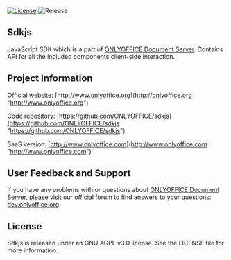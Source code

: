 
[![License](https://img.shields.io/badge/License-GNU%20AGPL%20V3-green.svg?style=flat)](http://www.gnu.org/licenses/agpl-3.0.ru.html) ![Release](https://img.shields.io/badge/Release-v4.1.0-blue.svg?style=flat)

## Sdkjs

JavaScript SDK which is a part of [ONLYOFFICE Document Server][2]. Contains API for all the included components client-side interaction.

## Project Information

Official website: [http://www.onlyoffice.org](http://onlyoffice.org "http://www.onlyoffice.org")

Code repository: [https://github.com/ONLYOFFICE/sdkjs](https://github.com/ONLYOFFICE/sdkjs "https://github.com/ONLYOFFICE/sdkjs")

SaaS version: [http://www.onlyoffice.com](http://www.onlyoffice.com "http://www.onlyoffice.com")

## User Feedback and Support

If you have any problems with or questions about [ONLYOFFICE Document Server][2], please visit our official forum to find answers to your questions: [dev.onlyoffice.org][1].

  [1]: http://dev.onlyoffice.org
  [2]: https://github.com/ONLYOFFICE/DocumentServer
  
## License

Sdkjs is released under an GNU AGPL v3.0 license. See the LICENSE file for more information.
